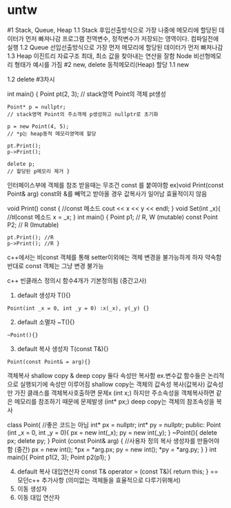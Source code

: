 # untw
#1 Stack, Queue, Heap
  1.1 Stack
  후입선출방식으로 가장 나중에 메모리에 할당된 데이터가 먼저 빠져나감
  프로그램 전역변수, 정적변수가 저장되는 영역이다. 컴파일전에 실행
  1.2 Queue
  선입선출방식으로 가장 먼저 메모리에 할당된 데이터가 먼저 빠져나감
  1.3 Heap
  이진트리 자료구조 최대, 최소 값을 찾아내는 연산을 잘함
  Node 비선형메모리 형태가 예시를 가짐
#2 new, delete 동적메모리(Heap) 할당
  1.1 new 
    
  1.2 delete 
#3차시

  int main() {
    Point pt(2, 3);
    // stack영역 Point의 객체 pt생성

    Point* p = nullptr;
    // stack영역 Point의 주소객체 p생성하고 nullptr로 초기화

    p = new Point(4, 5);
    // *p는 heap동적 메모리영역에 할당
    
    pt.Print();
    p->Print();

    delete p; 
    // 할당된 p메모리 제거 }

  인터페이스부에 객체를 참조 받을때는
  무조건 const 를 붙여야함 ex)void Print(const Point& arg)
  const와 &를 빼먹고 받아올 경우 값복사가 일어남 효율적이지 않음

  void Print() const { //const 메소드
    cout << x << y << endl; }
  void Set(int _x){ //비const 메소드
  x = _x; }
  int main() {
    Point p1; 
    // R, W (mutable)
    const Point P2; 
    // R (Imutable)
    
    pt.Print(); //R
    p->Print(); //R }

  c++에서는 비const 객체를 통해 setter이외에는 객체 변경을 불가능하게 하자 약속함
  반대로 const 객체는 그냥 변경 불가능 

  c++ 빈클래스 정의시 함수4개가 기본정의됨 (중간고사)
  1. default 생성자 T(){}

    Point(int _x = 0, int _y = 0) :x(_x), y(_y) {}

  2. default 소멸자 ~T(){}

    ~Point(){}

  3. default 복사 생성자 T(const T&){}

    Point(const Point& = arg){}

  객체복사 shallow copy & deep copy
  둘다 속성만 복사함 ex.변수값 함수들은 논리적으로 실행되기에 속성만 이루어짐
  shallow copy는 객체의 값속성 복사(값복사)
  값속성만 가진 클래스를 객체복사호출하면 문제x (int x;)
  하지만 주소속성을 객체복사하면 같은 메모리를 참조하기 때문에 문제발생 (int* px;)
  deep copy는 객체의 참조속성을 복사

  class Point{ //좋은 코드는 아님
    int* px = nullptr;
    int* py = nullptr;
  public:
    Point (int _x = 0, int _y = 0){
    px = new int(_x);
    py = new int(_y); 
    }
    ~Point(){ 
      delete px;
      delete py;
    }
    Point (const Point& arg) { //사용자 정의 복사 생성자를 만들어야함 (중간)
      px = new int();
      *px = *arg.px;
      py = new int();
      *py = *arg.py; 
    }
  }
  int main(){ 
    Point p1(2, 3);
    Point p2(p1); 
  }

  4. default 복사 대입연산자 const T& operator = (const T&){ return this; }
  == 모던c++ 추가사항 (의미없는 객체들을 효율적으로 다루기위해서)
  5. 이동 생성자
  6. 이동 대입 연산자

 

